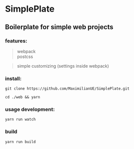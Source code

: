 # SimplePlate
## Boilerplate for simple web projects

### features:

> webpack <br>
> postcss <br>

> simple customizing (settings inside webpack)

### install:

`git clone https://github.com/MaximilianUE/SimplePlate.git`

`cd ./web && yarn`


### usage development: 

`yarn run watch`

### build

`yarn run build`